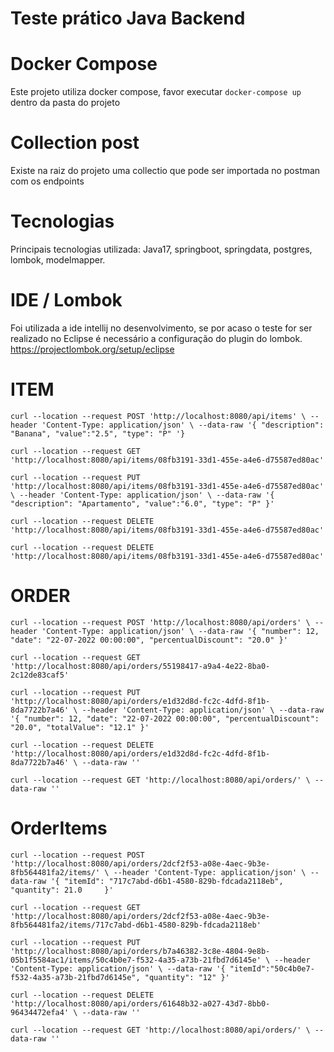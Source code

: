 # Teste prático Java Backend


# Docker Compose
Este projeto utiliza docker compose, favor executar `docker-compose up` dentro da pasta do projeto

# Collection post
Existe na raiz do projeto uma collectio que pode ser importada no postman com os endpoints

# Tecnologias
Principais tecnologias utilizada: Java17, springboot, springdata, postgres, lombok, modelmapper.

# IDE / Lombok
Foi utilizada a ide intellij no desenvolvimento, se por acaso o teste for ser realizado 
no Eclipse é necessário a configuração do plugin do lombok.
https://projectlombok.org/setup/eclipse

# ITEM
`curl --location --request POST 'http://localhost:8080/api/items' \
--header 'Content-Type: application/json' \
--data-raw '{
"description": "Banana",
"value":"2.5",
"type": "P"
'}`

`curl --location --request GET 'http://localhost:8080/api/items/08fb3191-33d1-455e-a4e6-d75587ed80ac'`

`curl --location --request PUT 'http://localhost:8080/api/items/08fb3191-33d1-455e-a4e6-d75587ed80ac' \
--header 'Content-Type: application/json' \
--data-raw '{
"description": "Apartamento",
"value":"6.0",
"type": "P"
}'`

`curl --location --request DELETE 'http://localhost:8080/api/items/08fb3191-33d1-455e-a4e6-d75587ed80ac'`

`curl --location --request DELETE 'http://localhost:8080/api/items/08fb3191-33d1-455e-a4e6-d75587ed80ac'`

# ORDER

`curl --location --request POST 'http://localhost:8080/api/orders' \
--header 'Content-Type: application/json' \
--data-raw '{
"number": 12,
"date": "22-07-2022 00:00:00",
"percentualDiscount": "20.0"
}'`

`curl --location --request GET 'http://localhost:8080/api/orders/55198417-a9a4-4e22-8ba0-2c12de83caf5'`

`curl --location --request PUT 'http://localhost:8080/api/orders/e1d32d8d-fc2c-4dfd-8f1b-8da7722b7a46' \
--header 'Content-Type: application/json' \
--data-raw '{
"number": 12,
"date": "22-07-2022 00:00:00",
"percentualDiscount": "20.0",
"totalValue": "12.1"
}'`

`curl --location --request DELETE 'http://localhost:8080/api/orders/e1d32d8d-fc2c-4dfd-8f1b-8da7722b7a46' \
--data-raw ''`

`curl --location --request GET 'http://localhost:8080/api/orders/' \
--data-raw ''`

# OrderItems

`curl --location --request POST 'http://localhost:8080/api/orders/2dcf2f53-a08e-4aec-9b3e-8fb564481fa2/items/' \
--header 'Content-Type: application/json' \
--data-raw '{
"itemId": "717c7abd-d6b1-4580-829b-fdcada2118eb",
"quantity": 21.0    
}'`

`curl --location --request GET 'http://localhost:8080/api/orders/2dcf2f53-a08e-4aec-9b3e-8fb564481fa2/items/717c7abd-d6b1-4580-829b-fdcada2118eb'`

`curl --location --request PUT 'http://localhost:8080/api/orders/b7a46382-3c8e-4804-9e8b-05b1f5584ac1/items/50c4b0e7-f532-4a35-a73b-21fbd7d6145e' \
--header 'Content-Type: application/json' \
--data-raw '{
"itemId":"50c4b0e7-f532-4a35-a73b-21fbd7d6145e",
"quantity": "12"
}'`

`curl --location --request DELETE 'http://localhost:8080/api/orders/61648b32-a027-43d7-8bb0-96434472efa4' \
--data-raw ''`

`curl --location --request GET 'http://localhost:8080/api/orders/' \
--data-raw ''`
